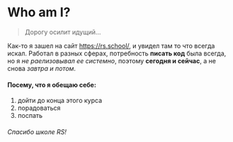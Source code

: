 # Who am I?

> Дорогу осилит идущий...

Как-то я зашел на сайт https://rs.school/,
и увидел там то что всегда искал.
Работал в разных сферах, потребность **писать код** была всегда,
но я *не раелизовывал ее системно*,
поэтому **сегодня и сейчас**,
а не снова *завтра и потом*.

#### Посему, что я обещаю себе:
1. дойти до конца этого курса
2. порадоваться
3. поспать 

###### Спасибо школе RS!



